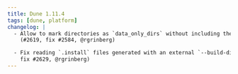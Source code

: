 ```yaml
---
title: Dune 1.11.4
tags: [dune, platform]
changelog: |
  - Allow to mark directories as `data_only_dirs` without including them as `dirs`
    (#2619, fix #2584, @rgrinberg)

  - Fix reading `.install` files generated with an external `--build-dir`. (#2638,
    fix #2629, @rgrinberg)
---
```

